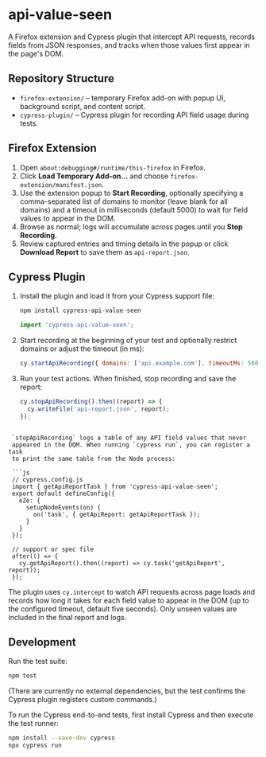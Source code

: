 # api-value-seen

A Firefox extension and Cypress plugin that intercept API requests, records fields from JSON responses, and tracks when those values first appear in the page's DOM.

## Repository Structure
- `firefox-extension/` – temporary Firefox add-on with popup UI, background script, and content script.
- `cypress-plugin/` – Cypress plugin for recording API field usage during tests.

## Firefox Extension

1. Open `about:debugging#/runtime/this-firefox` in Firefox.
2. Click **Load Temporary Add-on...** and choose `firefox-extension/manifest.json`.
3. Use the extension popup to **Start Recording**, optionally specifying a comma-separated list of domains to monitor (leave blank for all domains) and a timeout in milliseconds (default 5000) to wait for field values to appear in the DOM.
4. Browse as normal; logs will accumulate across pages until you **Stop Recording**.
5. Review captured entries and timing details in the popup or click **Download Report** to save them as `api-report.json`.

## Cypress Plugin

1. Install the plugin and load it from your Cypress support file:

   ```bash
   npm install cypress-api-value-seen
   ```

   ```js
   import 'cypress-api-value-seen';
   ```

2. Start recording at the beginning of your test and optionally restrict domains or adjust the timeout (in ms):

   ```js
   cy.startApiRecording({ domains: ['api.example.com'], timeoutMs: 5000 });
   ```

3. Run your test actions. When finished, stop recording and save the report:

   ```js
   cy.stopApiRecording().then((report) => {
     cy.writeFile('api-report.json', report);
   });
  ```

   `stopApiRecording` logs a table of any API field values that never
   appeared in the DOM. When running `cypress run`, you can register a task
   to print the same table from the Node process:

   ```js
   // cypress.config.js
   import { getApiReportTask } from 'cypress-api-value-seen';
   export default defineConfig({
     e2e: {
       setupNodeEvents(on) {
         on('task', { getApiReport: getApiReportTask });
       }
     }
   });

   // support or spec file
   after(() => {
     cy.getApiReport().then((report) => cy.task('getApiReport', report));
   });
   ```

The plugin uses `cy.intercept` to watch API requests across page loads and records how long it takes for each field value to appear in the DOM (up to the configured timeout, default five seconds). Only unseen values are included in the final report and logs.

## Development

Run the test suite:

```bash
npm test
```

(There are currently no external dependencies, but the test confirms the Cypress plugin registers custom commands.)

To run the Cypress end-to-end tests, first install Cypress and then execute the test runner:

```bash
npm install --save-dev cypress
npx cypress run
```
